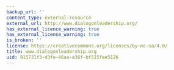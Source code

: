 ```yaml
---
backup_url: ''
content_type: external-resource
external_url: http://www.dialogonleadership.org/
has_external_licence_warning: true
has_external_license_warning: true
is_broken: ''
license: https://creativecommons.org/licenses/by-nc-sa/4.0/
title: www.dialogonleadership.org
uid: 915731f3-d3fe-46aa-a36f-bf515fee5126
---
```


